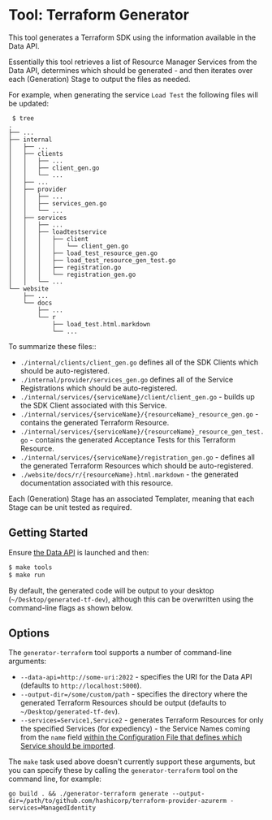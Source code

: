 # Tool: Terraform Generator

This tool generates a Terraform SDK using the information available in the Data API.

Essentially this tool retrieves a list of Resource Manager Services from the Data API, determines which should be generated - and then iterates over each (Generation) Stage to output the files as needed.

For example, when generating the service `Load Test` the following files will be updated:

```
 $ tree
.
├── ...
├── internal
│   ├── ...
│   ├── clients
│   │   ├── ...
│   │   ├── client_gen.go
│   │   └── ...
│   ├── ...
│   ├── provider
│   │   ├── ...
│   │   ├── services_gen.go
│   │   └── ...
│   ├── services
│   │   ├── ...
│   │   ├── loadtestservice
│   │   │   ├── client
│   │   │   │   └── client_gen.go
│   │   │   ├── load_test_resource_gen.go
│   │   │   ├── load_test_resource_gen_test.go
│   │   │   ├── registration.go
│   │   │   └── registration_gen.go
│   │   └── ...
└── website
    ├── ...
    └── docs
        ├── ...
        └── r
            ├── load_test.html.markdown
            └── ...
```

To summarize these files::

* `./internal/clients/client_gen.go` defines all of the SDK Clients which should be auto-registered.
* `./internal/provider/services_gen.go` defines all of the Service Registrations which should be auto-registered.
* `./internal/services/{serviceName}/client/client_gen.go` - builds up the SDK Client associated with this Service.
* `./internal/services/{serviceName}/{resourceName}_resource_gen.go` - contains the generated Terraform Resource.
* `./internal/services/{serviceName}/{resourceName}_resource_gen_test.go` - contains the generated Acceptance Tests for this Terraform Resource.
* `./internal/services/{serviceName}/registration_gen.go` - defines all the generated Terraform Resources which should be auto-registered.
* `./website/docs/r/{resourceName}.html.markdown` - the generated documentation associated with this resource.

Each (Generation) Stage has an associated Templater, meaning that each Stage can be unit tested as required.

## Getting Started

Ensure [the Data API](../../data) is launched and then:

```sh
$ make tools
$ make run
```

By default, the generated code will be output to your desktop (`~/Desktop/generated-tf-dev`), although this can be overwritten using the command-line flags as shown below.

## Options

The `generator-terraform` tool supports a number of command-line arguments:

* `--data-api=http://some-uri:2022` - specifies the URI for the Data API (defaults to `http://localhost:5000`).
* `--output-dir=/some/custom/path` - specifies the directory where the generated Terraform Resources should be output (defaults to `~/Desktop/generated-tf-dev`).
* `--services=Service1,Service2` - generates Terraform Resources for only the specified Services (for expediency) - the Service Names coming from the `name` field [within the Configuration File that defines which Service should be imported](`../../config/resource-manager.hcl`).

The `make` task used above doesn't currently support these arguments, but you can specify these by calling the `generator-terraform` tool on the command line, for example:

```shell
go build . && ./generator-terraform generate --output-dir=/path/to/github.com/hashicorp/terraform-provider-azurerm -services=ManagedIdentity
```
